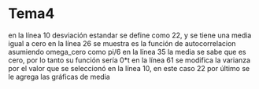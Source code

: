 # Tema4
en la línea 10 desviación estandar se define como 22, y se tiene una media igual a cero
en la línea 26 se muestra es la función de autocorrelacion  asumiendo omega_cero como pi/6
en la línea 35 la media se sabe que es cero, por lo tanto su función sería 0*t
en la línea 61 se modifica la varianza por el valor que se seleccionó en la línea 10, en este caso 22
por último se le agrega las gráficas de media
